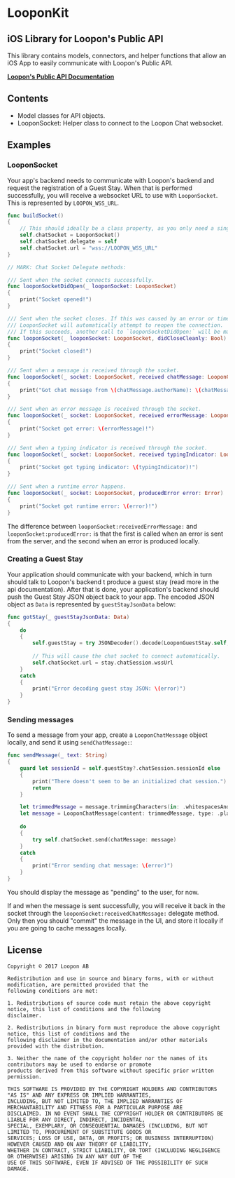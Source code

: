 # LooponKit

## iOS Library for Loopon's Public API

This library contains models, connectors, and helper functions that allow an iOS App to easily communicate with Loopon's Public API.

[**Loopon's Public API Documentation**](https://api.loopon.com/public)

## Contents

* Model classes for API objects.
* LooponSocket: Helper class to connect to the Loopon Chat websocket.

## Examples

### LooponSocket

Your app's backend needs to communicate with Loopon's backend and request the registration of a Guest Stay. When that is performed successfully, you will receive a websocket URL to use with `LooponSocket`. This is represented by `LOOPON_WSS_URL`.

```swift
func buildSocket()
{
	// This should ideally be a class property, as you only need a single instance.
	self.chatSocket = LooponSocket()
	self.chatSocket.delegate = self
	self.chatSocket.url = "wss://LOOPON_WSS_URL"
}

// MARK: Chat Socket Delegate methods:

/// Sent when the socket connects successfully.
func looponSocketDidOpen(_ looponSocket: LooponSocket)
{
	print("Socket opened!")
}

/// Sent when the socket closes. If this was caused by an error or timeout, `didCloseCleanly` will be `false`, and
/// LooponSocket will automatically attempt to reopen the connection.
/// If this succeeds, another call to `looponSocketDidOpen:` will be made.
func looponSocket(_ looponSocket: LooponSocket, didCloseCleanly: Bool)
{
	print("Socket closed!")
}

/// Sent when a message is received through the socket.
func looponSocket(_ socket: LooponSocket, received chatMessage: LooponChatMessage)
{
	print("Got chat message from \(chatMessage.authorName): \(chatMessage.content ?? "")")
}

/// Sent when an error message is received through the socket.
func looponSocket(_ socket: LooponSocket, received errorMessage: LooponErrorMessage)
{
	print("Socket got error: \(errorMessage)!")
}

/// Sent when a typing indicator is received through the socket.
func looponSocket(_ socket: LooponSocket, received typingIndicator: LooponTypingIndicator)
{
	print("Socket got typing indicator: \(typingIndicator)!")
}

/// Sent when a runtime error happens.
func looponSocket(_ socket: LooponSocket, producedError error: Error)
{
	print("Socket got runtime error: \(error)!")
}

```

The difference between `looponSocket:receivedErrorMessage:` and `looponSocket:producedError:` is that the first is called when an error is sent from the server, and the second when an error is produced locally.

### Creating a Guest Stay

Your application should communicate with your backend, which in turn should talk to Loopon's backend t produce a guest stay (read more in the api documentation). After that is done, your application's backend should push the Guest Stay JSON object back to your app. The encoded JSON object as `Data` is represented by `guestStayJsonData` below:

```swift
func gotStay(_ guestStayJsonData: Data)
{
	do
	{
		self.guestStay = try JSONDecoder().decode(LooponGuestStay.self, from: guestStayJsonData)
		
		// This will cause the chat socket to connect automatically.
		self.chatSocket.url = stay.chatSession.wssUrl
	}
	catch
	{
		print("Error decoding guest stay JSON: \(error)")
	}
}
```

### Sending messages

To send a message from your app, create a `LooponChatMessage` object locally, and send it using `sendChatMessage:`:

```swift
func sendMessage(_ text: String)
{
	guard let sessionId = self.guestStay?.chatSession.sessionId else
	{
		print("There doesn't seem to be an initialized chat session.")
		return
	}

	let trimmedMessage = message.trimmingCharacters(in: .whitespacesAndNewlines)
	let message = LooponChatMessage(content: trimmedMessage, type: .plainText, sessionId: sessionId)
	
	do
	{
		try self.chatSocket.send(chatMessage: message)
	}
	catch
	{
		print("Error sending chat message: \(error)")
	}
}
```

You should display the message as "pending" to the user, for now.

If and when the message is sent successfully, you will receive it back in the socket through the `looponSocket:receivedChatMessage:` delegate method. Only then you should "commit" the message in the UI, and store it locally if you are going to cache messages locally.

## License

```
Copyright © 2017 Loopon AB

Redistribution and use in source and binary forms, with or without modification, are permitted provided that the
following conditions are met:

1. Redistributions of source code must retain the above copyright notice, this list of conditions and the following
disclaimer.

2. Redistributions in binary form must reproduce the above copyright notice, this list of conditions and the
following disclaimer in the documentation and/or other materials provided with the distribution.

3. Neither the name of the copyright holder nor the names of its contributors may be used to endorse or promote
products derived from this software without specific prior written permission.

THIS SOFTWARE IS PROVIDED BY THE COPYRIGHT HOLDERS AND CONTRIBUTORS "AS IS" AND ANY EXPRESS OR IMPLIED WARRANTIES,
INCLUDING, BUT NOT LIMITED TO, THE IMPLIED WARRANTIES OF MERCHANTABILITY AND FITNESS FOR A PARTICULAR PURPOSE ARE
DISCLAIMED. IN NO EVENT SHALL THE COPYRIGHT HOLDER OR CONTRIBUTORS BE LIABLE FOR ANY DIRECT, INDIRECT, INCIDENTAL,
SPECIAL, EXEMPLARY, OR CONSEQUENTIAL DAMAGES (INCLUDING, BUT NOT LIMITED TO, PROCUREMENT OF SUBSTITUTE GOODS OR
SERVICES; LOSS OF USE, DATA, OR PROFITS; OR BUSINESS INTERRUPTION) HOWEVER CAUSED AND ON ANY THEORY OF LIABILITY,
WHETHER IN CONTRACT, STRICT LIABILITY, OR TORT (INCLUDING NEGLIGENCE OR OTHERWISE) ARISING IN ANY WAY OUT OF THE
USE OF THIS SOFTWARE, EVEN IF ADVISED OF THE POSSIBILITY OF SUCH DAMAGE.
```